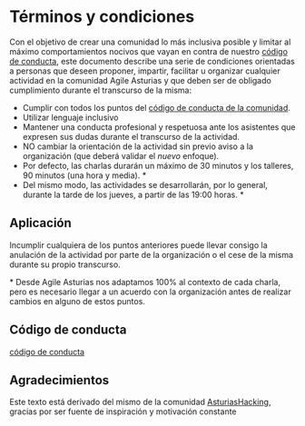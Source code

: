# Términos y condiciones

Con el objetivo de crear una comunidad lo más inclusiva posible y limitar al máximo comportamientos nocivos que vayan en contra de nuestro [código de conducta](https://github.com/agile-asturias/core/blob/master/README.md), este documento describe una serie de condiciones orientadas a personas que deseen proponer, impartir, facilitar u organizar cualquier actividad en la comunidad Agile Asturias y que deben ser de obligado cumplimiento durante el transcurso de la misma:

- Cumplir con todos los puntos del [código de conducta de la comunidad](https://github.com/agile-asturias/core/blob/master/README.md).
- Utilizar lenguaje inclusivo
- Mantener una conducta profesional y respetuosa ante los asistentes que expresen sus dudas durante el transcurso de la actividad.
- NO cambiar la orientación de la actividad sin previo aviso a la organización (que deberá validar el _nuevo_ enfoque).
- Por defecto, las charlas durarán un máximo de 30 minutos y los talleres, 90 minutos (una hora y media). \*
- Del mismo modo, las actividades se desarrollarán, por lo general, durante la tarde de los jueves, a partir de las 19:00 horas. \*

## Aplicación

Incumplir cualquiera de los puntos anteriores puede llevar consigo la anulación de la actividad por parte de la organización o el cese de la misma durante su propio transcurso.

\* Desde Agile Asturias nos adaptamos 100% al contexto de cada charla, pero es necesario llegar a un acuerdo con la organización antes de realizar cambios en alguno de estos puntos.

## Código de conducta
[código de conducta](https://github.com/agile-asturias/core/blob/master/coc/CODE_OF_CONDUCT.md)

## Agradecimientos
Este texto está derivado del mismo de la comunidad [AsturiasHacking](https://github.com/asturiashacking), gracias por ser fuente de inspiración y motivación constante
